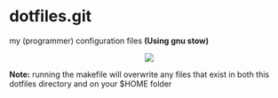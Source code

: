 # dotfiles.git
my (programmer) configuration files
**(Using gnu stow)**
<p align="center">
  <img src="https://img.shields.io/github/repo-size/nonomain/dotfiles?style=for-the-badge">
</p>

**Note:** running the makefile will overwrite any files that exist in both this dotfiles directory and on your $HOME folder
